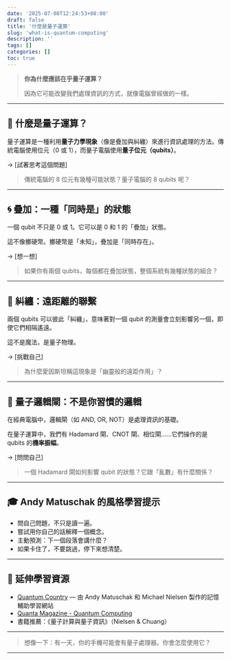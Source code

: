 ```yaml
---
date: '2025-07-08T12:24:53+08:00'
draft: false
title: '什麼是量子運算'
slug: 'what-is-quantum-computing'
description: ''
tags: []
categories: []
toc: true
---
```



> **你為什麼應該在乎量子運算？**
> 
> 因為它可能改變我們處理資訊的方式，就像電腦曾經做的一樣。

---

## 🎯 什麼是量子運算？

量子運算是一種利用**量子力學現象**（像是疊加與糾纏）來進行資訊處理的方法。傳統電腦使用位元（0 或 1），而量子電腦使用**量子位元（qubits）**。

→ [試著思考這個問題]  
> 傳統電腦的 8 位元有幾種可能狀態？量子電腦的 8 qubits 呢？

---

## 🌀 疊加：一種「同時是」的狀態

一個 qubit 不只是 0 或 1。它可以是 0 和 1 的「疊加」狀態。

這不像擲硬幣。擲硬幣是「未知」，疊加是「同時存在」。

→ [想一想]  
> 如果你有兩個 qubits，每個都在疊加狀態，整個系統有幾種狀態的組合？

---

## 🔗 糾纏：遠距離的聯繫

兩個 qubits 可以彼此「糾纏」，意味著對一個 qubit 的測量會立刻影響另一個，即使它們相隔遙遠。

這不是魔法，是量子物理。

→ [挑戰自己]  
> 為什麼愛因斯坦稱這現象是「幽靈般的遠距作用」？

---

## 🔧 量子邏輯閘：不是你習慣的邏輯

在經典電腦中，邏輯閘（如 AND, OR, NOT）是處理資訊的基礎。

在量子運算中，我們有 Hadamard 閘、CNOT 閘、相位閘……它們操作的是 qubits 的**機率振幅**。

→ [問問自己]  
> 一個 Hadamard 閘如何影響 qubit 的狀態？它跟「亂數」有什麼關係？

---

## 🎓 Andy Matuschak 的風格學習提示

- 問自己問題，不只是讀一遍。
- 嘗試用你自己的話解釋一個概念。
- 主動預測：下一個段落會講什麼？
- 如果卡住了，不要跳過，停下來想清楚。

---

## 🧠 延伸學習資源

- [Quantum Country](https://quantum.country/) — 由 Andy Matuschak 和 Michael Nielsen 製作的記憶輔助學習網站
- [Quanta Magazine - Quantum Computing](https://www.quantamagazine.org/tag/quantum-computing/)
- 書籍推薦：《量子計算與量子資訊》（Nielsen & Chuang）

---

> 想像一下：有一天，你的手機可能會有量子處理器。你會怎麼使用它？

---

